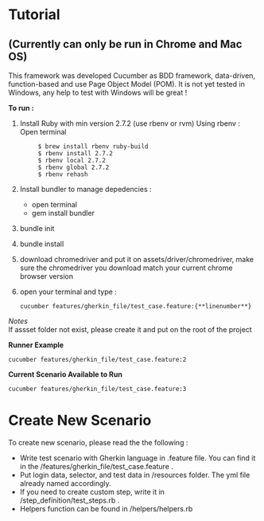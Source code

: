 # Tutorial

## (Currently can only be run in Chrome and Mac OS)

This framework was developed Cucumber as BDD framework, data-driven, function-based and use Page Object Model (POM). It is not yet tested in Windows, any help to test with Windows will be great !

**To run :**<br>

1.  Install Ruby with min version 2.7.2 (use rbenv or rvm)
    Using rbenv :
    Open terminal

    ```shell
         $ brew install rbenv ruby-build
         $ rbenv install 2.7.2
         $ rbenv local 2.7.2
         $ rbenv global 2.7.2
         $ rbenv rehash
    ```
    
2.  Install bundler to manage depedencies :

    - open terminal
    - gem install bundler

3. bundle init

4. bundle install

5. download chromedriver and put it on assets/driver/chromedriver, make sure the chromedriver you download match your current chrome browser version

6. open your terminal and type :

   ```shell
   cucumber features/gherkin_file/test_case.feature:{**linenumber**}
   ```

_Notes_<br>
If assset folder not exist, please create it and put on the root of the project

**Runner Example**<br>

```shell
cucumber features/gherkin_file/test_case.feature:2
```

**Current Scenario Available to Run**<br>

```shell
cucumber features/gherkin_file/test_case.feature:3
```

# Create New Scenario

To create new scenario, please read the the following :

- Write test scenario with Gherkin language in .feature file. You can find it in the /features/gherkin_file/test_case.feature .
- Put login data, selector, and test data in /resources folder. The yml file already named accordingly.
- If you need to create custom step, write it in /step_definition/test_steps.rb .
- Helpers function can be found in /helpers/helpers.rb
